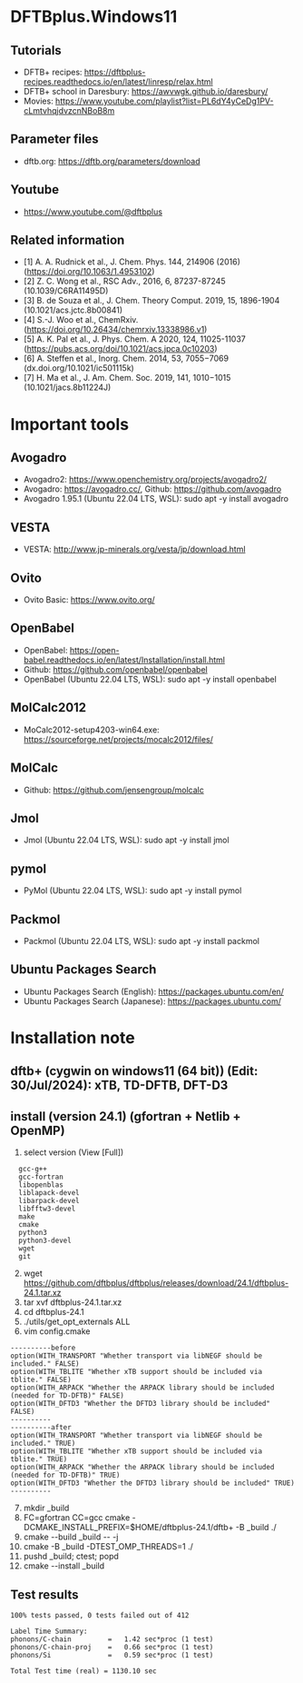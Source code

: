 # DFTBplus.Windows11

## Tutorials
- DFTB+ recipes: https://dftbplus-recipes.readthedocs.io/en/latest/linresp/relax.html
- DFTB+ school in Daresbury: https://awvwgk.github.io/daresbury/
- Movies: https://www.youtube.com/playlist?list=PL6dY4yCeDg1PV-cLmtvhqjdvzcnNBoB8m

## Parameter files
- dftb.org: https://dftb.org/parameters/download

## Youtube
- https://www.youtube.com/@dftbplus

## Related information
- [1] A. A. Rudnick et al., J. Chem. Phys. 144, 214906 (2016) (https://doi.org/10.1063/1.4953102)
- [2] Z. C. Wong et al., RSC Adv., 2016, 6, 87237-87245 (10.1039/C6RA11495D)
- [3] B. de Souza et al., J. Chem. Theory Comput. 2019, 15, 1896-1904 (10.1021/acs.jctc.8b00841)
- [4] S.-J. Woo et al., ChemRxiv. (https://doi.org/10.26434/chemrxiv.13338986.v1)
- [5] A. K. Pal et al., J. Phys. Chem. A 2020, 124, 11025-11037 (https://pubs.acs.org/doi/10.1021/acs.jpca.0c10203)
- [6] A. Steffen et al., Inorg. Chem. 2014, 53, 7055−7069 (dx.doi.org/10.1021/ic501115k)
- [7] H. Ma et al., J. Am. Chem. Soc. 2019, 141, 1010−1015 (10.1021/jacs.8b11224J)

# Important tools

## Avogadro
- Avogadro2: https://www.openchemistry.org/projects/avogadro2/
- Avogadro: https://avogadro.cc/, Github: https://github.com/avogadro
- Avogadro 1.95.1 (Ubuntu 22.04 LTS, WSL): sudo apt -y install avogadro

## VESTA
- VESTA: http://www.jp-minerals.org/vesta/jp/download.html

## Ovito
- Ovito Basic: https://www.ovito.org/

## OpenBabel
- OpenBabel: https://open-babel.readthedocs.io/en/latest/Installation/install.html
- Github: https://github.com/openbabel/openbabel
- OpenBabel (Ubuntu 22.04 LTS, WSL): sudo apt -y install openbabel

## MolCalc2012
- MoCalc2012-setup4203-win64.exe: https://sourceforge.net/projects/mocalc2012/files/

## MolCalc
- Github: https://github.com/jensengroup/molcalc

## Jmol
- Jmol (Ubuntu 22.04 LTS, WSL): sudo apt -y install jmol

## pymol
- PyMol (Ubuntu 22.04 LTS, WSL): sudo apt -y install pymol

## Packmol
- Packmol (Ubuntu 22.04 LTS, WSL): sudo apt -y install packmol

## Ubuntu Packages Search
- Ubuntu Packages Search (English): https://packages.ubuntu.com/en/
- Ubuntu Packages Search (Japanese): https://packages.ubuntu.com/


# Installation note
## dftb+ (cygwin on windows11 (64 bit)) (Edit: 30/Jul/2024): xTB, TD-DFTB, DFT-D3

## install (version 24.1) (gfortran + Netlib + OpenMP)
1. select version (View [Full])
```
  gcc-g++
  gcc-fortran
  libopenblas
  liblapack-devel
  libarpack-devel
  libfftw3-devel
  make
  cmake
  python3
  python3-devel
  wget
  git
```
2. wget https://github.com/dftbplus/dftbplus/releases/download/24.1/dftbplus-24.1.tar.xz
3. tar xvf dftbplus-24.1.tar.xz
4. cd dftbplus-24.1
5. ./utils/get_opt_externals ALL
6. vim config.cmake
```
----------before
option(WITH_TRANSPORT "Whether transport via libNEGF should be included." FALSE)
option(WITH_TBLITE "Whether xTB support should be included via tblite." FALSE)
option(WITH_ARPACK "Whether the ARPACK library should be included (needed for TD-DFTB)" FALSE)
option(WITH_DFTD3 "Whether the DFTD3 library should be included" FALSE)
----------
----------after
option(WITH_TRANSPORT "Whether transport via libNEGF should be included." TRUE)
option(WITH_TBLITE "Whether xTB support should be included via tblite." TRUE)
option(WITH_ARPACK "Whether the ARPACK library should be included (needed for TD-DFTB)" TRUE)
option(WITH_DFTD3 "Whether the DFTD3 library should be included" TRUE)
----------
```
7. mkdir _build
8. FC=gfortran CC=gcc cmake -DCMAKE_INSTALL_PREFIX=$HOME/dftbplus-24.1/dftb+ -B _build ./
9. cmake --build _build -- -j
10. cmake -B _build -DTEST_OMP_THREADS=1 ./
11. pushd _build; ctest; popd
12. cmake --install _build

## Test results
```
100% tests passed, 0 tests failed out of 412

Label Time Summary:
phonons/C-chain         =   1.42 sec*proc (1 test)
phonons/C-chain-proj    =   0.66 sec*proc (1 test)
phonons/Si              =   0.59 sec*proc (1 test)

Total Test time (real) = 1130.10 sec
```